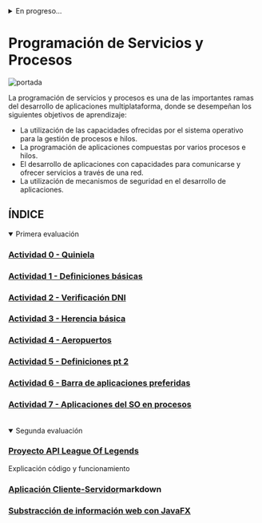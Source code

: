 <details>
<summary>En progreso...</summary>
  
  - [x] Diseño
  - [x] Portada
  - [x] Índice
  - [ ] Todas las actividades
  - [ ] Explicación contenido
  
</details>

# Programación de Servicios y Procesos
![portada](https://cdn-images-1.medium.com/max/1200/0*ngXgBNNdx6iiWP8q.png)

La programación de servicios y procesos es una de las importantes ramas del desarrollo de aplicaciones multiplataforma, donde se desempeñan los siguientes objetivos de aprendizaje:

- La utilización de las capacidades ofrecidas por el sistema operativo para la gestión de procesos e hilos.
- La programación de aplicaciones compuestas por varios procesos e hilos.
- El desarrollo de aplicaciones con capacidades para comunicarse y ofrecer servicios a través de una red.
- La utilización de mecanismos de seguridad en el desarrollo de aplicaciones.


## ÍNDICE
<details open>
<summary>Primera evaluación</summary>
  
### [Actividad 0 - Quiniela](Actividad%200/Act0_Quiniela.md)

### [Actividad 1 - Definiciones básicas](Actividad%201/Definiciones%2basicas.md)

### [Actividad 2 - Verificación DNI](Actividad%202/Act2_VerificarDNI.md)

### [Actividad 3 - Herencia básica](Actividad%203/Act3_Herencia%20básica.md)

### [Actividad 4 - Aeropuertos](Actividad%204/Act4_Aeropuertos.md)

### [Actividad 5 - Definiciones pt 2](Actividad%205/Definiciones%20pt%202.md)

### [Actividad 6 - Barra de aplicaciones preferidas](Actividad%206/Act6_AplicacionesPreferidas.md)

### [Actividad 7 - Aplicaciones del SO en procesos](Actividad%207/Act7_AplicacionesSO.md)
</details>
<br>
<details open>
<summary>Segunda evaluación</summary>
  
### [Proyecto API League Of Legends](Actividad%200/Act0_Quiniela.md)
Explicación código y funcionamiento

### [Aplicación Cliente-Servidor](Actividad%200/Act0_Quiniela.md)markdown

### [Substracción de información web con JavaFX](Actividad%200/Act0_Quiniela.md)
</details>
